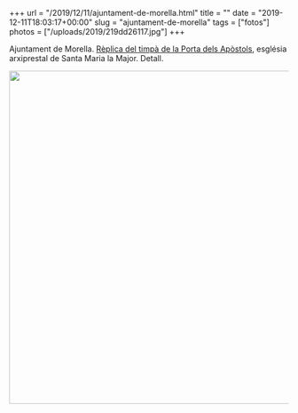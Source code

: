 +++
url = "/2019/12/11/ajuntament-de-morella.html"
title = ""
date = "2019-12-11T18:03:17+00:00"
slug = "ajuntament-de-morella"
tags = ["fotos"]
photos = ["/uploads/2019/219dd26117.jpg"]
+++

Ajuntament de Morella. [Rèplica del timpà de la Porta dels Apòstols](http://arxiu.comarquesnord.cat/2019/03/07/morella-presenta-la-replica-del-timpa-de-la-porta-dels-apostols/), església arxiprestal de Santa Maria la Major. Detall.

<img src="/uploads/2019/219dd26117.jpg" width="599" height="600" alt="" />
